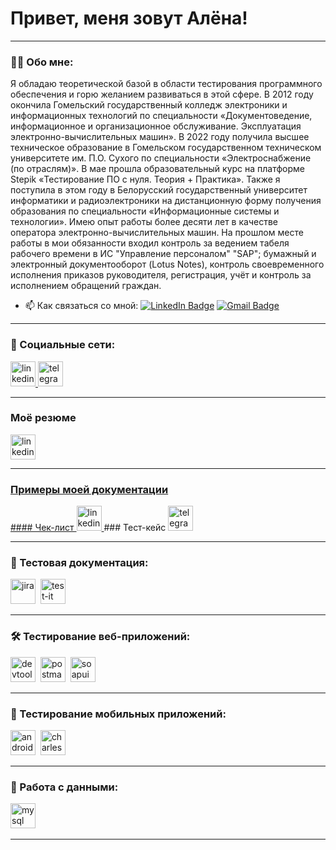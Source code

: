 # Привет, меня зовут Алёна!

---

### 👨‍💻 Обо мне:

Я обладаю теоретической базой в области тестирования программного обеспечения и горю желанием развиваться в этой сфере. В 2012 году окончила Гомельский государственный колледж электроники и информационных технологий по специальности «Документоведение, информационное и организационное обслуживание. Эксплуатация электронно-вычислительных машин». В 2022 году получила высшее техническое образование в Гомельском государственном техническом университете им. П.О. Сухого по специальности «Электроснабжение (по отраслям)». В мае прошла образовательный курс на платформе Stepik «Тестирование ПО с нуля. Теория + Практика». Также я поступила в этом году в Белорусский государственный университет информатики и радиоэлектроники на дистанционную форму получения образования по специальности «Информационные системы и технологии».
Имею опыт работы более десяти лет в качестве оператора электронно-вычислительных машин. На прошлом месте работы в мои обязанности входил контроль за ведением табеля рабочего времени в ИС "Управление персоналом" "SAP"; бумажный и электронный документооборот (Lotus Notes), контроль своевременного исполнения приказов руководителя, регистрация, учёт и контроль за исполнением обращений граждан. 

- 📫 Как связаться со мной: [![LinkedIn Badge](https://img.shields.io/badge/-LinkedIn-blue?style=flat-square&logo=Linkedin&logoColor=white&link=https://www.linkedin.com/in/pireseduardo/)](https://www.linkedin.com/in/qaelena/) [![Gmail Badge](https://img.shields.io/badge/-Gmail-red?style=flat&logo=Gmail&logoColor=white)](mailto:lenaqa94@gmail.com)

---
### 🤝 Социальные сети:

  <div id="badges">
    <a href="https://www.linkedin.com/in/qaelena/" target="_blank">
      <img src="https://cdn-icons-png.flaticon.com/512/2504/2504799.png" width="40" height="40" alt="linkedin" />
    </a>
    <a href="https://t.me/lena1994x" target="_blank">
      <img src="https://cdn-icons-png.flaticon.com/512/2111/2111646.png" width="40" height="40" alt="telegram" />
    </a>
  </div>

---

### Моё резюме
<div>
<a href="https://myresume.ru/resume/hxASpHRUSRK/" target="_blank">
      <img src="https://cdn-icons-png.flaticon.com/128/6186/6186195.png" width="40" height="40" alt="linkedin" />
      </div>

---
### Примеры моей документации
<div id="doc">
    #### Чек-лист <a href="https://github.com/LenaQA94/checklist" target="_blank">
      <img src="https://cdn-icons-png.flaticon.com/128/2666/2666505.png" width="40" height="40" alt="linkedin" />
    </a>
    ### Тест-кейс <a href="https://github.com/LenaQA94/test-case" target="_blank">
      <img src="https://cdn-icons-png.flaticon.com/128/10492/10492963.png" width="40" height="40" alt="telegram" />
    </a>
  </div>

---
### 📁 Тестовая документация:

<div>
  <img src="https://cdn.jsdelivr.net/gh/devicons/devicon/icons/jira/jira-original.svg" title="jira" alt="jira" width="40" height="40"/>&nbsp
    <img src="https://docs.testit.software/images/testit_logo_icon_blue.png" title="test-it" alt="test-it" width="40" height="40"/>&nbsp
    </div>

---
### 🛠 Тестирование веб-приложений:

<div>
  <img src="https://d33wubrfki0l68.cloudfront.net/38b5c953a4667366685d55db55d057c86db1fc54/a0fdc/static/acae6b24d940347661ca901ea07f47c1/chrome-dev-logo-icon.png" title="devtools" alt="devtools" width="40" height="40"/>&nbsp
  <img src="https://seeklogo.com/images/P/postman-logo-0087CA0D15-seeklogo.com.png" title="postman" alt="postman" width="40" height="40"/>&nbsp
  <img src="https://static0.smartbear.co/smartbearbrand/media/images/home/soapui-icon.svg" title="soapui" alt="soapui" width="40" height="40"/>&nbsp
</div>

---

### 📱 Тестирование мобильных приложений:

<div>
  <img src="https://cdn.jsdelivr.net/gh/devicons/devicon/icons/androidstudio/androidstudio-original.svg" title="android-studio" alt="android-studio" width="40" height="40"/>&nbsp
   <img src="https://cdn.icon-icons.com/icons2/3053/PNG/512/charles_proxy_macos_bigsur_icon_190302.png" title="charles-proxy" alt="charles-proxy" width="40" height="40"/>&nbsp
 </div>


---

### 💾 Работа с данными:

<div>
  <img src="https://cdn.jsdelivr.net/gh/devicons/devicon/icons/mysql/mysql-original.svg" title="mysql" alt="mysql" width="40" height="40"/>&nbsp
  </div>

---
